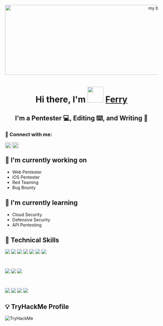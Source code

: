 <p align="center">
<img width="1000" height="230" src="https://user-images.githubusercontent.com/67650329/214784830-4055cd12-f81a-4d58-ad6c-4b0eeb3c0385.png" alt="my banner">
</p>

<h1 align="center">
Hi there, I'm <img src="https://media.giphy.com/media/hvRJCLFzcasrR4ia7z/giphy.gif" width="52px"> <a href="https://nieshakenzie.github.io/">Ferry</a> 
</h1>

<h2 align="center">
I'm a Pentester 💻, Editing ⌨️, and Writing 📝
</h2>

### 🤝 Connect with me:

<a href="https://www.linkedin.com/in/ferry-nurqadar-237646172/"><img align="left" src="https://raw.githubusercontent.com/yushi1007/yushi1007/main/images/linkedin.svg" alt="Yu Shi | LinkedIn" width="21px"/></a>
<a href="https://www.instagram.com/marmut_handsome/"><img align="left" src="https://raw.githubusercontent.com/yushi1007/yushi1007/main/images/instagram.svg" alt="Yu Shi | Instagram" width="21px"/></a>
</br>

## 🔭 I'm currently working on

- Web Pentester
- IOS Pentester
- Red Teaming
- Bug Bounty

## 🌱 I'm currently learning

- Cloud Security
- Defensive Security
- API Pentesting

## 💼 Technical Skills

![](https://img.shields.io/badge/Code-C-informational?style=flat&logo=C&color=00599C )
![](https://img.shields.io/badge/Code-CSS-informational?style=flat&logo=css3&color=239120 )
![](https://img.shields.io/badge/Code-PHP-informational?style=flat&logo=PHP&color=777BB4)
![](https://img.shields.io/badge/Code-HTML5-informational?style=flat&logo=html5&color=E34F26)
![](https://img.shields.io/badge/Code-Javascript-informational?style=flat&logo=Javascript&color=ffff00)
![](https://img.shields.io/badge/Code-Python-informational?style=flat&logo=Python&color=14354C)
![](https://img.shields.io/badge/Code-Microsoft_SQL_Server-informational?style=flat&logo=microsoft-sql-server&color=CC2927)

</br>

![](https://img.shields.io/badge/OS-Kali_Linux-informational?style=flat&logo=kali-linux&color=557C94)
![](https://img.shields.io/badge/OS-Windows-informational?style=flat&logo=windows&color=0078D6)
![](https://img.shields.io/badge/OS-Debian-informational?style=flat&logo=debian&color=A81D33)

</br>

![](https://img.shields.io/badge/Tools-Adobe%20Premiere%20Pro-informational?style=flat&logo=Adobe%20Premiere%20Pro&color=31A8FF)
![](https://img.shields.io/badge/Tools-Adobe%20Photoshop-informational?style=flat&logo=Adobe%20Photoshop&color=31A8FF)
![](https://img.shields.io/badge/Tools-Adobe%20Lightroom-informational?style=flat&logo=Adobe%20Lightroom&color=31A8FF)
![](https://img.shields.io/badge/Tools-Adobe%20after%20affects-informational?style=flat&logo=Adobe%20after%20effects&color=393665)
</br>

## 💡 TryHackMe Profile

<img src="https://tryhackme-badges.s3.amazonaws.com/Niesha.png" alt="TryHackMe">
